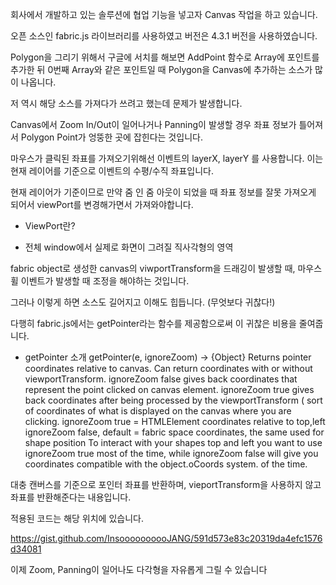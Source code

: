 회사에서 개발하고 있는 솔루션에 협업 기능을 넣고자 Canvas 작업을 하고 있습니다.

오픈 소스인 fabric.js 라이브러리를 사용하였고 버전은 4.3.1 버전을 사용하였습니다.

Polygon을 그리기 위해서 구글에 서치를 해보면 AddPoint 함수로 Array에 포인트를 추가한 뒤 0번째 Array와 같은 포인트일 때 Polygon을 Canvas에 추가하는 소스가 많이 나옵니다.

저 역시 해당 소스를 가져다가 쓰려고 했는데 문제가 발생합니다.

Canvas에서 Zoom In/Out이 일어나거나 Panning이 발생할 경우 좌표 정보가 틀어져서 Polygon Point가 엉뚱한 곳에 잡힌다는 것입니다.

마우스가 클릭된 좌표를 가져오기위해선 이벤트의 layerX, layerY 를 사용합니다. 이는 현재 레이어를 기준으로 이벤트의 수평/수직 좌표입니다.

현재 레이어가 기준이므로 만약 줌 인 줌 아웃이 되었을 때 좌표 정보를 잘못 가져오게 되어서 viewPort를 변경해가면서 가져와야합니다.

* ViewPort란?
- 전체 window에서 실제로 화면이 그려질 직사각형의 영역

fabric object로 생성한 canvas의 viwportTransform을 드래깅이 발생할 때, 마우스 휠 이벤트가 발생할 때 조정을 해야하는 것입니다.

그러나 이렇게 하면 소스도 길어지고 이해도 힙듭니다. (무엇보다 귀찮다!)

다행히 fabric.js에서는 getPointer라는 함수를 제공함으로써 이 귀찮은 비용을 줄여줍니다.

* getPointer 소개
getPointer(e, ignoreZoom) → {Object}
Returns pointer coordinates relative to canvas. Can return coordinates with or without viewportTransform. ignoreZoom false gives back coordinates that represent the point clicked on canvas element. ignoreZoom true gives back coordinates after being processed by the viewportTransform ( sort of coordinates of what is displayed on the canvas where you are clicking. ignoreZoom true = HTMLElement coordinates relative to top,left ignoreZoom false, default = fabric space coordinates, the same used for shape position To interact with your shapes top and left you want to use ignoreZoom true most of the time, while ignoreZoom false will give you coordinates compatible with the object.oCoords system. of the time.

대충 캔버스를 기준으로 포인터 좌표를 반환하며, vieportTransform을 사용하지 않고 좌표를 반환해준다는 내용입니다.

적용된 코드는 해당 위치에 있습니다.

https://gist.github.com/InsoooooooooJANG/591d573e83c20319da4efc1576d34081

이제 Zoom, Panning이 일어나도 다각형을 자유롭게 그릴 수 있습니다
